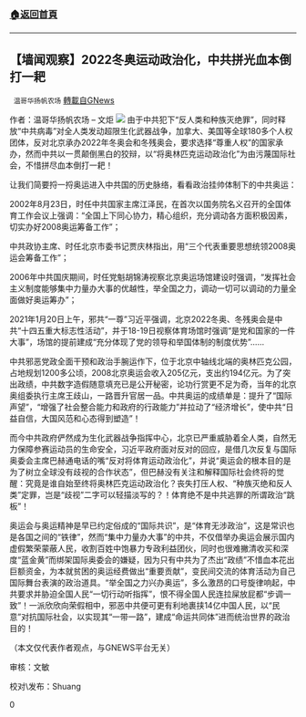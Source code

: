 ###  [:house:返回首頁](https://github.com/ourhimalayas/txt)
---

## 【墙闻观察】2022冬奥运动政治化，中共拼光血本倒打一耙
` 温哥华扬帆农场` [轉載自GNews](https://gnews.org/zh-hans/1254490/)

作者：温哥华扬帆农场 – 文炬
![]()![](https://gnews-media-offload.s3.amazonaws.com/wp-content/uploads/2021/05/18151223/%E6%96%87%E7%9F%A9202100518.png)
由于中共犯下“反人类和种族灭绝罪”，同时释放“中共病毒”对全人类发动超限生化武器战争，加拿大、美国等全球180多个人权团体，反对北京承办2022年冬奥会和冬残奥会，要求选择“尊重人权”的国家承办，然而中共以一贯颠倒黑白的狡辩，以“将奥林匹克运动政治化”为由污蔑国际社会，不惜拼尽血本倒打一耙！

让我们简要捋一捋奥运进入中共国的历史脉络，看看政治挂帅体制下的中共奥运：

2002年8月23日，时任中共国家主席江泽民，在首次以国务院名义召开的全国体育工作会议上强调：“全国上下同心协力，精心组织，充分调动各方面积极因素，切实办好2008奥运筹备工作”；

中共政协主席、时任北京市委书记贾庆林指出，用“三个代表重要思想统领2008奥运会筹备工作”；

2006年中共国庆期间，时任党魁胡锦涛视察北京奥运场馆建设时强调，“发挥社会主义制度能够集中力量办大事的优越性，举全国之力，调动一切可以调动的力量全面做好奥运筹办”；

2021年1月20日上午，邪共“一尊”习近平强调，北京2022冬奥、冬残奥会是中共“十四五重大标志性活动”，并于18-19日视察体育场馆时强调“是党和国家的一件大事”，场馆的提前建成“充分体现了党的领导和举国体制的制度优势”……

中共邪恶党政全面干预和政治手腕运作下，位于北京中轴线北端的奥林匹克公园，占地规划1200多公顷，2008北京奥运会收入205亿元，支出约194亿元。为了突出政绩，中共数字造假随意填充已是公开秘密，论功行赏更不足为奇，当年的北京奥组委执行主席王歧山，一路晋升官居一品。中共奥运的成绩单是：提升了“国际声望”，“增强了社会整合能力和政府的行政能力”并拉动了“经济增长”，使中共“日益自信，大国风范和心态得到塑造”！

而今中共政府俨然成为生化武器战争指挥中心，北京已严重威胁着全人类，自然无力保障参赛运动员的生命安全，习近平政府面对反对的回应，是借几次反复与国际奥委会主席巴赫通电话的嘴“反对将体育运动政治化”，并说“奥运会的根本目的是为了树立全球没有歧视的合作状态”，但巴赫没有关注和解释国际社会终将的觉醒：究竟是谁自始至终将奥林匹克运动政治化？丧失打压人权、“种族灭绝和反人类”定罪，岂是“歧视”二字可以轻描淡写的？！体育绝不是中共逃罪的所谓政治“跳板”！

奥运会与奥运精神是早已约定俗成的“国际共识”，是“体育无涉政治”，这是常识也是各国之间的“铁律”，然而“集中力量办大事”的中共，不仅借举办奥运会展示国内虚假繁荣蒙蔽人民，收割百姓中饱暴力专政利益团伙，同时也很难撇清收买和深度“蓝金黄”而绑架国际奥委会的嫌疑，因为只有中共为了杰出“政绩”不惜血本花出巨额资金，为本就贫困的奥运经费做出“重要贡献”，变民间交流的体育活动为自己国际舞台表演的政治道具。“举全国之力兴办奥运”，多么激昂的口号旋律响起，中共要求并胁迫全国人民“一切行动听指挥”，恨不得全国人民连拉屎放屁都“步调一致”！一派欣欣向荣假相中，邪恶中共便可更有利地裹挟14亿中国人民，以“民意”对抗国际社会，以实现其“一带一路”，建成“命运共同体”进而统治世界的政治目的！

（本文仅代表作者观点，与GNEWS平台无关）

审核：文敏

校对\发布：Shuang

0
